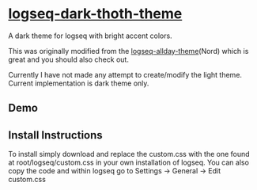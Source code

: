 # [logseq-dark-thoth-theme](https://github.com/jhundman/logseq-dark-thoth-theme)
 A dark theme for logseq with bright accent colors. 
 
 This was originally modified from the [logseq-allday-theme](https://github.com/tobealive/logseq-allday-theme)(Nord) which is great and you should also check out.

 Currently I have not made any attempt to create/modify the light theme. Current implementation is dark theme only.

## Demo

## Install Instructions

To install simply download and replace the custom.css with the one found at root/logseq/custom.css in your own installation of logseq. You can also copy the code and within logseq go to Settings -> General -> Edit custom.css 